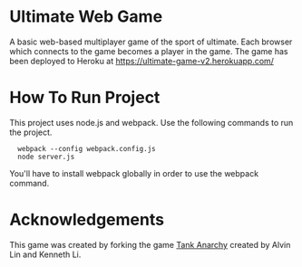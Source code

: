 # Ultimate Web Game

A basic web-based multiplayer game of the sport of ultimate. Each browser
which connects to the game becomes a player in the game. The game has been
deployed to Heroku at https://ultimate-game-v2.herokuapp.com/


# How To Run Project

This project uses node.js and webpack. Use the following commands to run
the project.

```
  webpack --config webpack.config.js
  node server.js
```
You'll have to install webpack globally in order to use the webpack command.

# Acknowledgements

This game was created by forking the game [Tank Anarchy](https://github.com/penumbragames/tankanarchy) created by Alvin Lin
and Kenneth Li.
